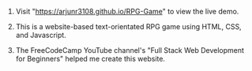 1. Visit "https://arjunr3108.github.io/RPG-Game" to view the live demo.

2. This is a website-based text-orientated RPG game using HTML, CSS, and Javascript.

3. The FreeCodeCamp YouTube channel's "Full Stack Web Development for Beginners" helped me create this website.

